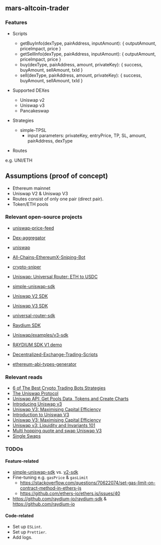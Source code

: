 ## mars-altcoin-trader

### Features

- Scripts
  * getBuyInfo(dexType, pairAddress, inputAmount): { outputAmount, priceImpact, price }
  * getSellInfo(dexType, pairAddress, inputAmount): { outputAmount, priceImpact, price }
  * buy(dexType, pairAddress, amount, privateKey): { success, buyAmount, sellAmount, txId }
  * sell(dexType, pairAddress, amount, privateKey): { success, buyAmount, sellAmount, txId }

- Supported DEXes
  * Uniswap v2
  * Uniswap v3
  * Pancakeswap

- Strategies
  * simple-TPSL
    * input parameters: privateKey, entryPrice, TP, SL, amount, pairAddress, dexType

- Routes

e.g. UNI/ETH

## Assumptions (proof of concept)

- Ethereum mainnet
- Uniswap V2 & Uniswap V3
- Routes consist of only one pair (direct pair).
- Token/ETH pools

### Relevant open-source projects

- [uniswap-price-feed](https://github.com/stefanmendoza/uniswap-price-feed)
- [Dex-aggregator](https://github.com/kaymen99/Dex-aggregator)
- [uniswap](https://github.com/sjuanati/uniswap)
- [All-Chains-EthereumX-Sniping-Bot](https://github.com/Abregud/All-Chains-EthereumX-Sniping-Bot)
- [crypto-sniper](https://github.com/zookyy/crypto-sniper)
- [Uniswap: Universal Router: ETH to USDC](https://gist.github.com/BlockmanCodes/52ede9384fd774ed18c5dea5912fbe3d)

- [simple-uniswap-sdk](https://github.com/joshstevens19/simple-uniswap-sdk)
- [Uniswap V2 SDK](https://github.com/Uniswap/v2-sdk)
- [Uniswap V3 SDK](https://github.com/Uniswap/v3-sdk)
- [universal-router-sdk](https://github.com/Uniswap/universal-router-sdk)
- [Raydium SDK](https://github.com/raydium-io/raydium-sdk)

- [Uniswap/examples/v3-sdk](https://github.com/Uniswap/examples/tree/main/v3-sdk)
- [RAYDIUM SDK V1 demo](https://github.com/raydium-io/raydium-sdk-V1-demo)

- [Decentralized-Exchange-Trading-Scripts](https://github.com/henrytirla/Decentralized-Exchange-Trading-Scripts)
- [ethereum-abi-types-generator](https://github.com/joshstevens19/ethereum-abi-types-generator)

### Relevant reads

- [6 of The Best Crypto Trading Bots Strategies](https://blockgeeks.com/guides/6-of-the-best-crypto-trading-bots-strategies-updated-list/#_Tool_2_DeFi_Derivatives)
- [The Uniswap Protocol](https://docs.uniswap.org/concepts/uniswap-protocol)
- [Uniswap API: Get Pools Data, Tokens and Create Charts](https://bitquery.io/blog/uniswap-pool-api)
- [Introducing Uniswap v3](https://blog.uniswap.org/uniswap-v3)
- [Uniswap V3: Maximising Capital Efficiency](https://zerocap.com/insights/research-lab/uniswap-v3-capital-efficiency)
- [Introduction to Uniswap V3](https://uniswapv3book.com/milestone_0/uniswap-v3.html)
- [Uniswap V3: Maximising Capital Efficiency](https://zerocap.com/insights/research-lab/uniswap-v3-capital-efficiency)
- [Uniswap v3: Liquidity and Invariants 101](https://medium.com/blockapex/uniswap-v3-liquidity-and-invariants-101-cb956816d62d)
- [Multi hopping quote and swap Uniswap V3](https://medium.com/@arian.web3developer/multi-hopping-quote-and-swap-uniswap-v3-606a2c0ad197)
- [Single Swaps](https://docs.uniswap.org/contracts/v3/guides/swaps/single-swaps)

### TODOs

#### Feature-related

- [simple-uniswap-sdk](https://github.com/joshstevens19/simple-uniswap-sdk) vs. [v2-sdk](https://github.com/Uniswap/v2-sdk)
- Fine-tuning e.g. `gasPrice` & `gasLimit`
  * https://stackoverflow.com/questions/70622074/set-gas-limit-on-contract-method-in-ethers-js
  * https://github.com/ethers-io/ethers.js/issues/40
- https://github.com/raydium-io/raydium-sdk & https://github.com/raydium-io

#### Code-related

- Set up `ESLint`.
- Set up `Prettier`.
- Add logs.
